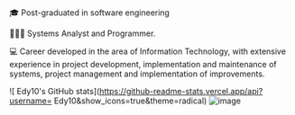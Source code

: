 🎓 Post-graduated in software engineering

🧑🏽‍💻 Systems Analyst and Programmer. 

💻 Career developed in the area of Information Technology, with extensive experience in project development, implementation and maintenance of systems, project management and implementation of improvements. 

![ Edy10's GitHub stats](https://github-readme-stats.vercel.app/api?username= Edy10&show_icons=true&theme=radical)
![image](https://user-images.githubusercontent.com/26611057/116551119-f8bf9800-a8cd-11eb-9b97-7c6a78c16d42.png)


